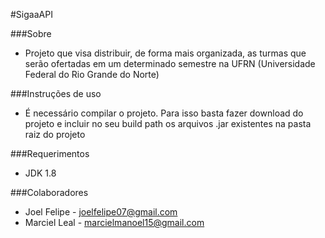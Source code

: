 #SigaaAPI

###Sobre
* Projeto que visa distribuir, de forma mais organizada, as turmas que serão ofertadas em um determinado semestre na UFRN (Universidade Federal do Rio Grande do Norte)
 
###Instruções de uso
* É necessário compilar o projeto. Para isso basta fazer download do projeto e incluir no seu build path os arquivos .jar existentes na pasta raiz do projeto

###Requerimentos
* JDK 1.8

###Colaboradores
* Joel Felipe - joelfelipe07@gmail.com 
* Marciel Leal - marcielmanoel15@gmail.com
